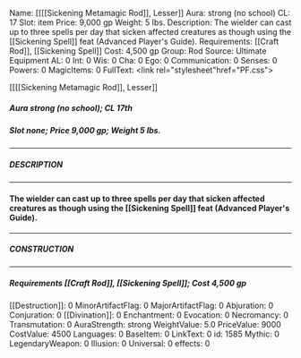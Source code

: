Name: [[[[Sickening Metamagic Rod]], Lesser]]
Aura: strong (no school)
CL: 17
Slot: item
Price: 9,000 gp
Weight: 5 lbs.
Description: The wielder can cast up to three spells per day that sicken affected creatures as though using the [[Sickening Spell]] feat (Advanced Player's Guide).
Requirements: [[Craft Rod]], [[Sickening Spell]]
Cost: 4,500 gp
Group: Rod
Source: Ultimate Equipment
AL: 0
Int: 0
Wis: 0
Cha: 0
Ego: 0
Communication: 0
Senses: 0
Powers: 0
MagicItems: 0
FullText: <link rel="stylesheet"href="PF.css"><div class="heading"><p class="alignleft">[[[[Sickening Metamagic Rod]], Lesser]]</p><div style="clear: both;"></div></div><div><h5><b>Aura </b>strong (no school); <b>CL </b>17th</h5><h5><b>Slot </b>none; <b>Price </b>9,000 gp; <b>Weight </b>5 lbs.</h5></div><hr/><div><h5><b>DESCRIPTION</b></h5></div><hr/><div><h4><p>The wielder can cast up to three spells per day that sicken affected creatures as though using the [[Sickening Spell]] feat (Advanced Player's Guide).</p></h4></div><hr/><div><h5><b>CONSTRUCTION</b></h5></div><hr/><div><h5><b>Requirements </b>[[Craft Rod]], [[Sickening Spell]]; <b>Cost </b>4,500 gp</h5></div>
[[Destruction]]: 0
MinorArtifactFlag: 0
MajorArtifactFlag: 0
Abjuration: 0
Conjuration: 0
[[Divination]]: 0
Enchantment: 0
Evocation: 0
Necromancy: 0
Transmutation: 0
AuraStrength: strong
WeightValue: 5.0
PriceValue: 9000
CostValue: 4500
Languages: 0
BaseItem: 0
LinkText: 0
id: 1585
Mythic: 0
LegendaryWeapon: 0
Illusion: 0
Universal: 0
effects: 0
